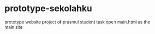 # prototype-sekolahku
prototype website project of prasmul student task
open main.html as the main site
